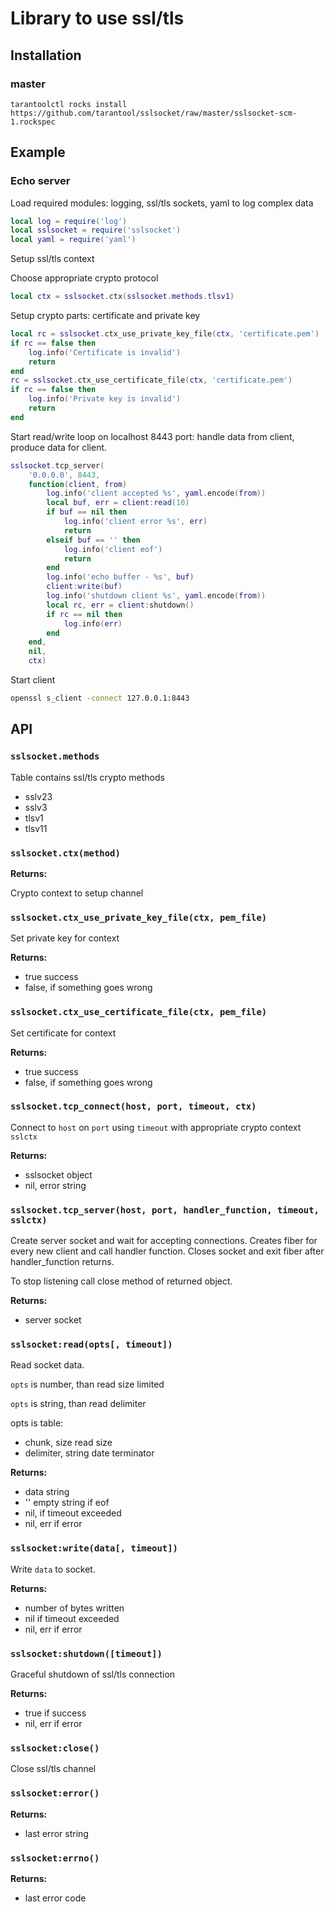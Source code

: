 # Library to use ssl/tls

## Installation

### master

``` shell
tarantoolctl rocks install https://github.com/tarantool/sslsocket/raw/master/sslsocket-scm-1.rockspec
```

## Example

### Echo server

Load required modules: logging, ssl/tls sockets, yaml to log complex data

``` lua
local log = require('log')
local sslsocket = require('sslsocket')
local yaml = require('yaml')
```

Setup ssl/tls context

Choose appropriate crypto protocol

``` lua
local ctx = sslsocket.ctx(sslsocket.methods.tlsv1)
```

Setup crypto parts: certificate and private key

``` lua
local rc = sslsocket.ctx_use_private_key_file(ctx, 'certificate.pem')
if rc == false then
    log.info('Certificate is invalid')
    return
end
rc = sslsocket.ctx_use_certificate_file(ctx, 'certificate.pem')
if rc == false then
    log.info('Private key is invalid')
    return
end
```

Start read/write loop on localhost 8443 port: handle data from client, produce data for client.

``` lua
sslsocket.tcp_server(
    '0.0.0.0', 8443,
    function(client, from)
        log.info('client accepted %s', yaml.encode(from))
        local buf, err = client:read(10)
        if buf == nil then
            log.info('client error %s', err)
            return
        elseif buf == '' then
            log.info('client eof')
            return
        end
        log.info('echo buffer - %s', buf)
        client:write(buf)
        log.info('shutdown client %s', yaml.encode(from))
        local rc, err = client:shutdown()
        if rc == nil then
            log.info(err)
        end
    end,
    nil,
    ctx)
```

Start client

``` bash
openssl s_client -connect 127.0.0.1:8443
```

## API

### `sslsocket.methods`

Table contains ssl/tls crypto methods

  - sslv23
  - sslv3
  - tlsv1
  - tlsv11

### `sslsocket.ctx(method)`

**Returns:**

  Crypto context to setup channel

### `sslsocket.ctx_use_private_key_file(ctx, pem_file)`

Set private key for context

**Returns:**

  - true success
  - false, if something goes wrong

### `sslsocket.ctx_use_certificate_file(ctx, pem_file)`

Set certificate for context

**Returns:**

  - true success
  - false, if something goes wrong

### `sslsocket.tcp_connect(host, port, timeout, ctx)`

Connect to `host` on `port` using `timeout` with appropriate crypto context `sslctx`

**Returns:**

  - sslsocket object
  - nil, error string

### `sslsocket.tcp_server(host, port, handler_function, timeout, sslctx)`

Create server socket and wait for accepting connections.
Creates fiber for every new client and call handler function.
Closes socket and exit fiber after handler_function returns.

To stop listening call close method of returned object.

**Returns:**

  - server socket

### `sslsocket:read(opts[, timeout])`

Read socket data.

`opts` is number, than read size limited

`opts` is string, than read delimiter

opts is table:

  - chunk, size read size
  - delimiter, string date terminator

**Returns:**

  - data string
  - '' empty string if eof
  - nil, if timeout exceeded
  - nil, err if error

### `sslsocket:write(data[, timeout])`

Write `data` to socket.

**Returns:**

  - number of bytes written
  - nil if timeout exceeded
  - nil, err if error

### `sslsocket:shutdown([timeout])`

Graceful shutdown of ssl/tls connection

**Returns:**

  - true if success
  - nil, err if error

### `sslsocket:close()`

Close ssl/tls channel

### `sslsocket:error()`

**Returns:**

  - last error string

### `sslsocket:errno()`

**Returns:**

  - last error code
